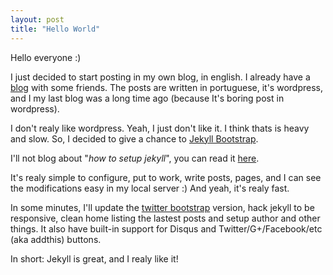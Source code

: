 ```yaml
---
layout: post
title: "Hello World"
---
```


Hello everyone :)

I just decided to start posting in my own blog, in english.
I already have a [blog](http://www.geekvigarista.com) with some friends. The posts are written in portuguese, it's wordpress, and I my last blog was a long time ago (because It's boring post in wordpress).

I don't realy like wordpress. Yeah, I just don't like it. I think thats is heavy and slow. So, I decided to give a chance to [Jekyll Bootstrap](http://jekyllbootstrap.com/).

I'll not blog about "*how to setup jekyll*", you can read it [here](http://jekyllbootstrap.com/).

It's realy simple to configure, put to work, write posts, pages, and I can see the modifications easy in my local server :)
And yeah, it's realy fast.

In some minutes, I'll update the [twitter bootstrap](http://twitter.github.com/bootstrap) version, hack jekyll to be responsive, clean home listing the lastest posts and setup author and other things.
It also have built-in support for Disqus and Twitter/G+/Facebook/etc (aka addthis) buttons.

In short: Jekyll is great, and I realy like it!

